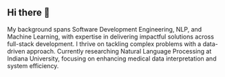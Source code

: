 ## Hi there 👋

My background spans Software Development Engineering, NLP, and Machine Learning, with expertise in delivering impactful solutions across full-stack development. I thrive on tackling complex problems with a data-driven approach. Currently researching Natural Language Processing at Indiana University, focusing on enhancing medical data interpretation and system efficiency. 
<!--
**YashaswiniSampath/YashaswiniSampath** is a ✨ _special_ ✨ repository because its `README.md` (this file) appears on your GitHub profile.

Here are some ideas to get you started:

- 🔭 I’m currently working on ...
- 🌱 I’m currently learning ...
- 👯 I’m looking to collaborate on ...
- 🤔 I’m looking for help with ...
- 💬 Ask me about ...
- 📫 How to reach me: ...
- 😄 Pronouns: ...
- ⚡ Fun fact: ...
-->

